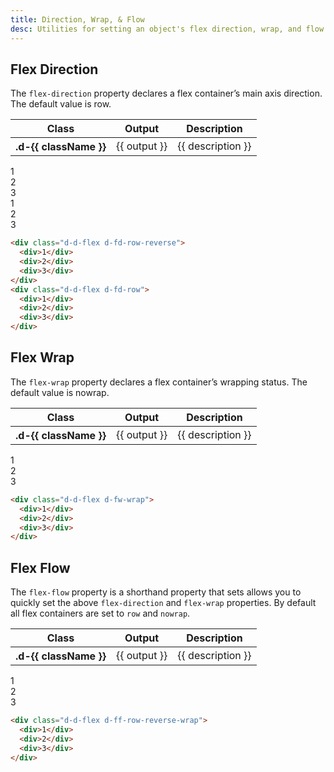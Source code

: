 ```yaml
---
title: Direction, Wrap, & Flow
desc: Utilities for setting an object's flex direction, wrap, and flow directions.
---
```


## Flex Direction
The `flex-direction` property declares a flex container’s main axis direction. The default value is row.

<table class="d-table dialtone-doc-table">
  <thead>
    <tr>
      <th scope="col" class="d-w20p">Class</th>
      <th scope="col" class="d-w30p">Output</th>
      <th scope="col">Description</th>
    </tr>
  </thead>
  <tbody>
    <tr v-for="{ class: className, output, description } in direction">
      <th scope="row" class="d-ff-mono d-fc-purple d-fw-normal d-fs12">.d-{{ className }}</th>
      <td class="d-ff-mono d-fc-orange d-fs12">{{ output }}</td>
      <td>{{ description }}</td>
    </tr>
  </tbody>
</table>

<code-well-header class="d-fl-center d-fd-column d-p24 d-bgc-purple-100 d-bgo50 d-w100p d-hmn216">
  <div class="d-d-flex d-fd-row-reverse d-w100p d-bar8 d-bgc-purple-100">
    <div class="d-fl-center d-m8 d-p16 d-w64 d-h64 d-bgc-purple-500 d-bar4 d-fs24 d-fc-white d-fw-bold">1</div>
    <div class="d-fl-center d-m8 d-p16 d-w64 d-h64 d-bgc-purple-500 d-bar4 d-fs24 d-fc-white d-fw-bold">2</div>
    <div class="d-fl-center d-m8 d-p16 d-w64 d-h64 d-bgc-purple-500 d-bar4 d-fs24 d-fc-white d-fw-bold">3</div>
  </div>
  <div class="d-d-flex d-fd-row d-w100p d-mt16 d-bar8 d-bgc-purple-100">
    <div class="d-fl-center d-m8 d-p16 d-w64 d-h64 d-bgc-purple-500 d-bar4 d-fs24 d-fc-white d-fw-bold">1</div>
    <div class="d-fl-center d-m8 d-p16 d-w64 d-h64 d-bgc-purple-500 d-bar4 d-fs24 d-fc-white d-fw-bold">2</div>
    <div class="d-fl-center d-m8 d-p16 d-w64 d-h64 d-bgc-purple-500 d-bar4 d-fs24 d-fc-white d-fw-bold">3</div>
  </div>
</code-well-header>

```html
<div class="d-d-flex d-fd-row-reverse">
  <div>1</div>
  <div>2</div>
  <div>3</div>
</div>
<div class="d-d-flex d-fd-row">
  <div>1</div>
  <div>2</div>
  <div>3</div>
</div>
```

## Flex Wrap
The `flex-wrap` property declares a flex container’s wrapping status. The default value is nowrap.

<table class="d-table dialtone-doc-table">
  <thead>
    <tr>
      <th scope="col" class="d-w20p">Class</th>
      <th scope="col" class="d-w30p">Output</th>
      <th scope="col">Description</th>
    </tr>
  </thead>
  <tbody>
    <tr v-for="{ class: className, output, description } in wrap">
      <th scope="row" class="d-ff-mono d-fc-purple d-fw-normal d-fs12">.d-{{ className }}</th>
      <td class="d-ff-mono d-fc-orange d-fs12">{{ output }}</td>
      <td>{{ description }}</td>
    </tr>
    </tbody>
</table>

<code-well-header class="d-fl-center d-fd-column d-p24 d-bgc-pink-100 d-bgo50 d-w100p d-hmn216">
  <div class="d-d-flex d-fw-wrap d-w100p d-bar8 d-bgc-pink-100">
    <div class="d-fl-center d-m8 d-p16 d-w25p d-h64 d-bgc-pink-400 d-bar4 d-fs24 d-fw-bold">1</div>
    <div class="d-fl-center d-m8 d-p16 d-w50p d-h64 d-bgc-pink-400 d-bar4 d-fs24 d-fw-bold">2</div>
    <div class="d-fl-center d-m8 d-p16 d-w75p d-h64 d-bgc-pink-400 d-bar4 d-fs24 d-fw-bold">3</div>
  </div>
</code-well-header>

```html
<div class="d-d-flex d-fw-wrap">
  <div>1</div>
  <div>2</div>
  <div>3</div>
</div>
```

## Flex Flow
The `flex-flow` property is a shorthand property that sets allows you to quickly set the above `flex-direction` and `flex-wrap` properties. By default all flex containers are set to `row` and `nowrap`.

<table class="d-table dialtone-doc-table">
  <thead>
    <tr>
      <th scope="col" class="d-w20p">Class</th>
      <th scope="col" class="d-w30p">Output</th>
      <th scope="col">Description</th>
    </tr>
  </thead>
  <tbody>
    <tr v-for="{class: className, output, description} in flow">
      <th scope="row" class="d-ff-mono d-fc-purple d-fw-normal d-fs12">.d-{{ className }}</th>
      <td class="d-ff-mono d-fc-orange d-fs12">{{ output }}</td>
      <td>{{ description }}</td>
    </tr>
  </tbody>
</table>

<code-well-header class="d-fl-center d-fd-column d-p24 d-bgc-orange-100 d-bgo50 d-w100p d-hmn216">
  <div class="d-d-flex d-ff-row-reverse-wrap d-w100p d-bar8 d-bgc-orange-100">
    <div class="d-fl-center d-m8 d-p16 d-w25p d-h64 d-bgc-orange-400 d-bar4 d-fs24 d-fw-bold">1</div>
    <div class="d-fl-center d-m8 d-p16 d-w50p d-h64 d-bgc-orange-400 d-bar4 d-fs24 d-fw-bold">2</div>
    <div class="d-fl-center d-m8 d-p16 d-w75p d-h64 d-bgc-orange-400 d-bar4 d-fs24 d-fw-bold">3</div>
  </div>
</code-well-header>

```html
<div class="d-d-flex d-ff-row-reverse-wrap">
  <div>1</div>
  <div>2</div>
  <div>3</div>
</div>
```

<script setup>
  import { direction, wrap, flow } from '@data/flex.json';
</script>
